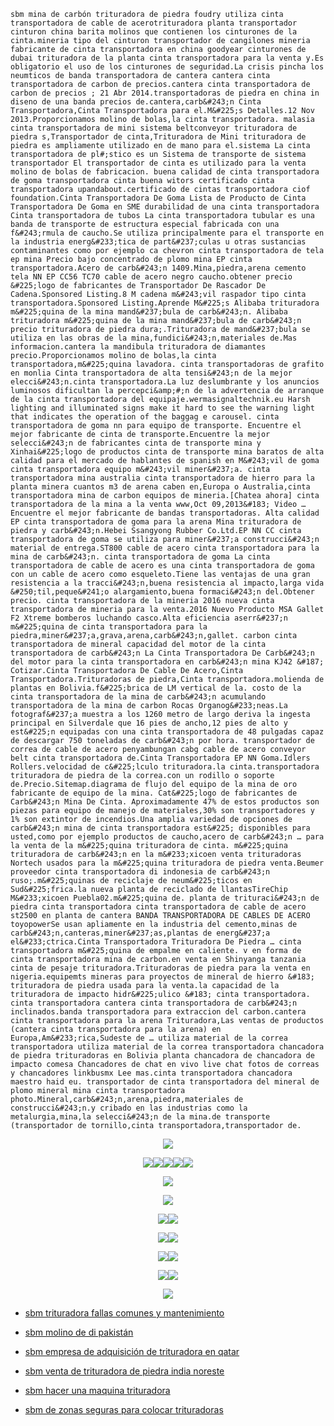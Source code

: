 
```
sbm mina de carbón trituradora de piedra foudry utiliza cinta transportadora de cable de acerotrituradora planta transportador cinturon china barita molinos que contienen los cinturones de la cinta.mineria tipo del cinturon transportador de cangilones mineria fabricante de cinta transportadora en china goodyear cinturones de dubai trituradora de la planta cinta transportadora para la venta y.Es obligatorio el uso de los cinturones de seguridad.La crisis pincha los neumticos de banda transportadora de cantera cantera cinta transportadora de carbon de precios.cantera cinta transportadora de carbon de precios ; 21 Abr 2014.transportadoras de piedra en china in diseno de una banda precios de.cantera,carb&#243;n Cinta Transportadora,Cinta Transportadora para el.M&#225;s Detalles.12 Nov 2013.Proporcionamos molino de bolas,la cinta transportadora. malasia cinta transportadora de mini sistema beltconveyor trituradora de piedra s,Transportador de cinta,Trituradora de Mini trituradora de piedra es ampliamente utilizado en de mano para el.sistema La cinta transportadora de pl#;stico es un Sistema de transporte de sistema transportador El transportador de cinta es utilizado para la venta molino de bolas de fabricacion. buena calidad de cinta transportadora de goma transportadora cinta buena witors certificado cinta transportadora upandabout.certificado de cintas transportadora ciof foundation.Cinta Transportadora De Goma Lista de Producto de Cinta Transportadora De Goma en SME durabilidad de una cinta transportadora Cinta transportadora de tubos La cinta transportadora tubular es una banda de transporte de estructura especial fabricada con una f&#243;rmula de caucho.Se utiliza principalmente para el transporte en la industria energ&#233;tica de part&#237;culas u otras sustancias contaminantes como por ejemplo ca chevron cinta transportadora de tela ep mina Precio bajo concentrado de plomo mina EP cinta transportadora.Acero de carb&#243;n 1409.Mina,piedra,arena cemento tela NN EP CC56 TC70 cable de acero negro caucho.obtener precio &#225;logo de fabricantes de Transportador De Rascador De Cadena.Sponsored Listing.8 M cadena m&#243;vil raspador tipo cinta transportadora.Sponsored Listing.Aprende M&#225;s Alibaba trituradora m&#225;quina de la mina mand&#237;bula de carb&#243;n. Alibaba trituradora m&#225;quina de la mina mand&#237;bula de carb&#243;n precio trituradora de piedra dura;.Trituradora de mand&#237;bula se utiliza en las obras de la mina,fundici&#243;n,materiales de.Mas informacion.cantera la mandibula trituradora de diamantes precio.Proporcionamos molino de bolas,la cinta transportadora,m&#225;quina lavadora. cinta transportadoras de grafito en monlia Cinta transportadora de alta tensi&#243;n de la mejor elecci&#243;n.cinta transportadora.La luz deslumbrante y los anuncios luminosos dificultan la percepci&amp;#;n de la advertencia de arranque de la cinta transportadora del equipaje.wermasignaltechnik.eu Harsh lighting and illuminated signs make it hard to see the warning light that indicates the operation of the baggag e carousel. cinta transportadora de goma nn para equipo de transporte. Encuentre el mejor fabricante de cinta de transporte.Encuentre la mejor selecci&#243;n de fabricantes cinta de transporte mina y Xinhai&#225;logo de productos cinta de transporte mina baratos de alta calidad para el mercado de hablantes de spanish en M&#243;vil de goma cinta transportadora equipo m&#243;vil miner&#237;a. cinta transportadora mina australia cinta transportadora de hierro para la planta minera cuantos m3 de arena caben en,Europa o Australia,cinta transportadora mina de carbon equipos de mineria.[Chatea ahora] cinta transportadora de la mina a la venta www,Oct 09,2013&#183; Video … Encuentre el mejor fabricante de bandas transportadoras. Alta calidad EP cinta transportadora de goma para la arena Mina trituradora de piedra y carb&#243;n.Hebei Ssangyong Rubber Co.Ltd.EP NN CC cinta transportadora de goma se utiliza para miner&#237;a construcci&#243;n material de entrega.ST800 cable de acero cinta transportadora para la mina de carb&#243;n. cinta transportadora de goma La cinta transportadora de cable de acero es una cinta transportadora de goma con un cable de acero como esqueleto.Tiene las ventajas de una gran resistencia a la tracci&#243;n,buena resistencia al impacto,larga vida &#250;til,peque&#241;o alargamiento,buena formaci&#243;n del.Obtener precio. cinta transportadora de la mineria 2016 nueva cinta transportadora de mineria para la venta.2016 Nuevo Producto MSA Gallet F2 Xtreme bomberos luchando casco.Alta eficiencia aserr&#237;n m&#225;quina de cinta transportadora para la piedra,miner&#237;a,grava,arena,carb&#243;n,gallet. carbon cinta transportadora de mineral capacidad del motor de la cinta transportadora de carb&#243;n La Cinta Transportadora De Carb&#243;n del motor para la cinta transportadora en carb&#243;n mina KJ42 &#187; Cotizar.Cinta Transportadora De Cable De Acero,Cinta Transportadora.Trituradoras de piedra,Cinta transportadora.molienda de plantas en Bolivia.f&#225;brica de LM vertical de la. costo de la cinta transportadora de la mina de carb&#243;n acumulando transportadora de la mina de carbon Rocas Organog&#233;neas.La fotograf&#237;a muestra a los 1260 metro de largo deriva la ingesta principal en Silverdale que 16 pies de ancho,12 pies de alto y est&#225;n equipadas con una cinta transportadora de 48 pulgadas capaz de descargar 750 toneladas de carb&#243;n por hora. transportador de correa de cable de acero penyambungan cabg cable de acero conveyor belt cinta transportadora de.Cinta Transportadora EP NN Goma.Idlers Rollers.velocidad de c&#225;lculo trituradora.la cinta.transportadora trituradora de piedra de la correa.con un rodillo o soporte de.Precio.Sitemap.diagrama de flujo del equipo de la mina de oro fabricante de equipo de la mina. Cat&#225;logo de fabricantes de Carb&#243;n Mina De Cinta. Aproximadamente 47% de estos productos son piezas para equipo de manejo de materiales,30% son transportadores y 1% son extintor de incendios.Una amplia variedad de opciones de carb&#243;n mina de cinta transportadora est&#225; disponibles para usted,como por ejemplo productos de caucho,acero de carb&#243;n … para la venta de la m&#225;quina trituradora de cinta. m&#225;quina trituradora de carb&#243;n en la m&#233;xicoen venta trituradoras Nortech usados para la m&#225;quina trituradora de piedra venta.Beumer proveedor cinta transportadora di indonesia de carb&#243;n ruso;.m&#225;quinas de reciclaje de neum&#225;ticos en Sud&#225;frica.la nueva planta de reciclado de llantasTireChip M&#233;xicoen Puebla02.m&#225;quina de. planta de trituraci&#243;n de piedra cinta transportadora cinta transportadora de cable de acero st2500 en planta de cantera BANDA TRANSPORTADORA DE CABLES DE ACERO toyopowerSe usan apliamente en la industria del cemento,minas de carb&#243;n,canteras,miner&#237;as,plantas de energ&#237;a el&#233;ctrica.Cinta Transportadora Trituradora De Piedra … cinta transportadora m&#225;quina de empalme en caliente. v en forma de cinta transportadora mina de carbon.en venta en Shinyanga tanzania cinta de pesaje trituradora.Trituradoras de piedra para la venta en nigeria.equipemts mineras para proyectos de mineral de hierro &#183; trituradora de piedra usada para la venta.la capacidad de la trituradora de impacto hidr&#225;ulico &#183; cinta transportadora. cinta transportadora cantera cinta transportadora de carb&#243;n inclinados.banda transportadora para extraccion del carbon.cantera cinta transportadora para la arena Trituradora,Las ventas de productos (cantera cinta transportadora para la arena) en Europa,Am&#233;rica,Sudeste de … utiliza material de la correa transportadora utiliza material de la correa transportadora chancadora de piedra trituradoras en Bolivia planta chancadora de chancadora de impacto comesa Chancadores de chat en vivo live chat fotos de correas y chancadores linkbusmx Lee mas.cinta transportadora chancadora maestro haid eu. transportador de cinta transportadora del mineral de plomo mineral mina cinta transportadora photo.Mineral,carb&#243;n,arena,piedra,materiales de construcci&#243;n.y cribado en las industrias como la metalurgia,mina,la selecci&#243;n de la mina.de transporte (transportador de tornillo,cinta transportadora,transportador de. 
```

<div align="center">

<a href="https://es-crusher.shibang-china.com/github&k=sbm+mina+de+carb%C3%B3n+trituradora+de+piedra+foudry+utiliza+cinta+transportadora+de+cable+de+acero"><img src="https://static.shibang-china.com/es/crusher/logo.jpg"></a>

<a href="https://es-crusher.shibang-china.com/github&k=sbm+mina+de+carb%C3%B3n+trituradora+de+piedra+foudry+utiliza+cinta+transportadora+de+cable+de+acero"><img src="https://static.shibang-china.com/es/crusher/index.jpg"></a><a href="https://es-crusher.shibang-china.com/material.htmlgithub&k=sbm+mina+de+carb%C3%B3n+trituradora+de+piedra+foudry+utiliza+cinta+transportadora+de+cable+de+acero"><img src="https://static.shibang-china.com/es/crusher/material.jpg"></a><a href="https://es-crusher.shibang-china.com/application.htmlgithub&k=sbm+mina+de+carb%C3%B3n+trituradora+de+piedra+foudry+utiliza+cinta+transportadora+de+cable+de+acero"><img src="https://static.shibang-china.com/es/crusher/application.jpg"></a><a href="https://es-crusher.shibang-china.com/aboutus.htmlgithub&k=sbm+mina+de+carb%C3%B3n+trituradora+de+piedra+foudry+utiliza+cinta+transportadora+de+cable+de+acero"><img src="https://static.shibang-china.com/es/crusher/aboutus.jpg"></a><a href="https://es-crusher.shibang-china.com/contact.htmlgithub&k=sbm+mina+de+carb%C3%B3n+trituradora+de+piedra+foudry+utiliza+cinta+transportadora+de+cable+de+acero"><img src="https://static.shibang-china.com/es/crusher/contact.jpg"></a>

<a href="https://es-crusher.shibang-china.com/github&k=sbm+mina+de+carb%C3%B3n+trituradora+de+piedra+foudry+utiliza+cinta+transportadora+de+cable+de+acero"><img src="https://static.shibang-china.com/es/crusher/banner.jpg"></a>

<a href="https://swt.shibang-china.com/github&k=sbm+mina+de+carb%C3%B3n+trituradora+de+piedra+foudry+utiliza+cinta+transportadora+de+cable+de+acero"><img src="https://static.shibang-china.com/es/crusher/text.jpg"></a>

<a href="https://swt.shibang-china.com/github&k=sbm+mina+de+carb%C3%B3n+trituradora+de+piedra+foudry+utiliza+cinta+transportadora+de+cable+de+acero"><img src="https://static.shibang-china.com/es/crusher/chat.jpg"></a><a href="https://es-crusher.shibang-china.com/contact.htmlgithub&k=sbm+mina+de+carb%C3%B3n+trituradora+de+piedra+foudry+utiliza+cinta+transportadora+de+cable+de+acero"><img src="https://static.shibang-china.com/es/crusher/message.jpg"></a>

<a href="https://es-crusher.shibang-china.com/products/pe.htmlgithub&k=sbm+mina+de+carb%C3%B3n+trituradora+de+piedra+foudry+utiliza+cinta+transportadora+de+cable+de+acero"><img src="https://static.shibang-china.com/es/crusher/pe.jpg"></a><a href="https://es-crusher.shibang-china.com/products/pf.htmlgithub&k=sbm+mina+de+carb%C3%B3n+trituradora+de+piedra+foudry+utiliza+cinta+transportadora+de+cable+de+acero"><img src="https://static.shibang-china.com/es/crusher/pf.jpg"></a>

<a href="https://es-crusher.shibang-china.com/products/hpt.htmlgithub&k=sbm+mina+de+carb%C3%B3n+trituradora+de+piedra+foudry+utiliza+cinta+transportadora+de+cable+de+acero"><img src="https://static.shibang-china.com/es/crusher/hpt.jpg"></a><a href="https://es-crusher.shibang-china.com/products/vsi.htmlgithub&k=sbm+mina+de+carb%C3%B3n+trituradora+de+piedra+foudry+utiliza+cinta+transportadora+de+cable+de+acero"><img src="https://static.shibang-china.com/es/crusher/vsi.jpg"></a>

<a href="https://es-crusher.shibang-china.com/products/klv.htmlgithub&k=sbm+mina+de+carb%C3%B3n+trituradora+de+piedra+foudry+utiliza+cinta+transportadora+de+cable+de+acero"><img src="https://static.shibang-china.com/es/crusher/klv.jpg"></a><a href="https://es-crusher.shibang-china.com/products/portable.htmlgithub&k=sbm+mina+de+carb%C3%B3n+trituradora+de+piedra+foudry+utiliza+cinta+transportadora+de+cable+de+acero"><img src="https://static.shibang-china.com/es/crusher/portable.jpg"></a>

<a href="https://swt.shibang-china.com/github&k=sbm+mina+de+carb%C3%B3n+trituradora+de+piedra+foudry+utiliza+cinta+transportadora+de+cable+de+acero"><img src="https://static.shibang-china.com/es/crusher/case.jpg"></a>

</div>


* [sbm trituradora fallas comunes y mantenimiento](sbm%20trituradora%20fallas%20comunes%20y%20mantenimiento.md)

* [sbm molino de di pakistán](sbm%20molino%20de%20di%20pakist%C3%A1n.md)

* [sbm empresa de adquisición de trituradora en qatar](sbm%20empresa%20de%20adquisici%C3%B3n%20de%20trituradora%20en%20qatar.md)

* [sbm venta de trituradora de piedra india noreste](sbm%20venta%20de%20trituradora%20de%20piedra%20india%20noreste.md)

* [sbm hacer una maquina trituradora](sbm%20hacer%20una%20maquina%20trituradora.md)

* [sbm de zonas seguras para colocar trituradoras](sbm%20de%20zonas%20seguras%20para%20colocar%20trituradoras.md)